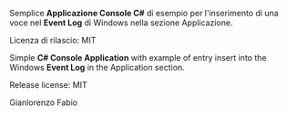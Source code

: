 Semplice <b>Applicazione Console C#</b> di esempio per l'inserimento di una voce nel <b>Event Log</b> di Windows nella sezione Applicazione.

Licenza di rilascio: MIT

Simple <b>C# Console Application</b> with example of entry insert into the Windows <b>Event Log</b> in the Application section.

Release license: MIT

Gianlorenzo Fabio